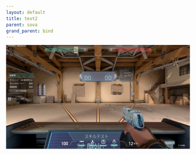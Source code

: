 ```yaml
---
layout: default
title: test2
parent: sova
grand_parent: bind
---
```


![sample](/image/valorant_sample.png)